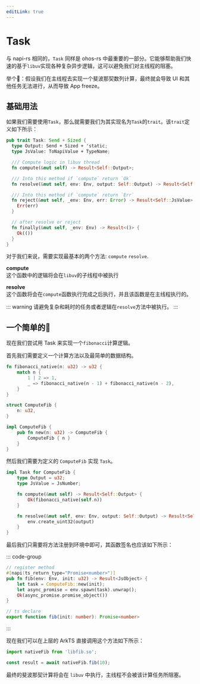 ```yaml
---
editLink: true
---
```


# Task

与 napi-rs 相同的，`Task` 同样是 ohos-rs 中最重要的一部分。它能够帮助我们快速的基于`libuv`实现各种复杂异步逻辑，这可以避免我们对主线程的阻塞。

举个🌰：假设我们在主线程去实现一个斐波那契数列计算，最终就会导致 UI 和其他任务无法进行，从而导致 App freeze。

## 基础用法

如果我们需要使用`Task`，那么就需要我们为其实现名为`Task`的`trait`。该`trait`定义如下所示：

```rust
pub trait Task: Send + Sized {
  type Output: Send + Sized + 'static;
  type JsValue: ToNapiValue + TypeName;

  /// Compute logic in libuv thread
  fn compute(&mut self) -> Result<Self::Output>;

  /// Into this method if `compute` return `Ok`
  fn resolve(&mut self, env: Env, output: Self::Output) -> Result<Self::JsValue>;

  /// Into this method if `compute` return `Err`
  fn reject(&mut self, _env: Env, err: Error) -> Result<Self::JsValue> {
    Err(err)
  }

  // after resolve or reject
  fn finally(&mut self, _env: Env) -> Result<()> {
    Ok(())
  }
}
```

对于我们来说，需要实现最基本的两个方法: `compute` `resolve`.

**compute**   
这个函数中的逻辑将会在`libuv`的子线程中被执行

**resolve**   
这个函数将会在`compute`函数执行完成之后执行，并且该函数是在主线程执行的。

::: warning
请避免复杂和耗时的任务或者逻辑在`resolve`方法中被执行。
:::

## 一个简单的🌰

现在我们尝试用 Task 来实现一个`fibonacci`计算逻辑。

首先我们需要定义一个计算方法以及最简单的数据结构。

```rust
fn fibonacci_native(n: u32) -> u32 {
    match n {
        1 | 2 => 1,
        _ => fibonacci_native(n - 1) + fibonacci_native(n - 2),
    }
}

struct ComputeFib {
    n: u32,
}

impl ComputeFib {
    pub fn new(n: u32) -> ComputeFib {
        ComputeFib { n }
    }
}
```

然后我们需要为定义的 `ComputeFib` 实现 `Task`。

```rust
impl Task for ComputeFib {
    type Output = u32;
    type JsValue = JsNumber;

    fn compute(&mut self) -> Result<Self::Output> {
        Ok(fibonacci_native(self.n))
    }

    fn resolve(&mut self, env: Env, output: Self::Output) -> Result<Self::JsValue> {
        env.create_uint32(output)
    }
}
```

最后我们只需要将方法注册到环境中即可，其函数签名也应该如下所示：

::: code-group
```rust [lib.rs]
// register method
#[napi(ts_return_type="Promise<number>")]
pub fn fib(env: Env, init: u32) -> Result<JsObject> {
    let task = ComputeFib::new(init);
    let async_promise = env.spawn(task).unwrap();
    Ok(async_promise.promise_object())
}
```

```ts [index.d.ts]
// ts declare
export function fib(init: number): Promise<number>
```
:::

现在我们可以在上层的 ArkTS 直接调用这个方法如下所示：

```ts
import nativeFib from 'libfib.so';

const result = await nativeFib.fib(10);
```

最终的斐波那契计算将会在 `libuv` 中执行，主线程不会被该计算任务所阻塞。